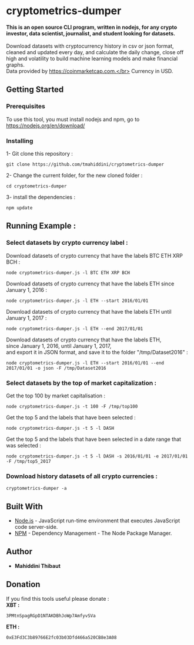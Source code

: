 # cryptometrics-dumper
  <b>This is an open source CLI program, written in nodejs, for any crypto investor, data scientist, journalist, and student looking for datasets.</b></br>
  </br>Download datasets with cryptocurrency history in csv or json format, cleaned and updated every day, and calculate the daily change, close off high and volatility to build machine learning models and make financial graphs.</br>
  Data provided by https://coinmarketcap.com.</br>
  Currency in USD.

## Getting Started

### Prerequisites

To use this tool, you must install nodejs and npm, go to https://nodejs.org/en/download/

### Installing

1- Git clone this repository :

```
git clone https://github.com/tmahiddini/cryptometrics-dumper
```

2- Change the current folder, for the new cloned folder :

```
cd cryptometrics-dumper
```

3- install the dependencies :

```
npm update
```

## Running Example :

### Select datasets by crypto currency label :
Download datasets of crypto currency that have the labels BTC ETH XRP BCH :
```
node cryptometrics-dumper.js -l BTC ETH XRP BCH
```
Download datasets of crypto currency that have the labels ETH since January 1, 2016 :
```
node cryptometrics-dumper.js -l ETH --start 2016/01/01
```
Download datasets of crypto currency that have the labels ETH until January 1, 2017 :
```
node cryptometrics-dumper.js -l ETH --end 2017/01/01
```
Download datasets of crypto currency that have the labels ETH,</br>since January 1, 2016, until January 1, 2017,</br>and export it in JSON format, and save it to the folder "/tmp/Dataset2016" :
```
node cryptometrics-dumper.js -l ETH --start 2016/01/01 --end 2017/01/01 -o json -F /tmp/Dataset2016
```
### Select datasets by the top of market capitalization :
Get the top 100 by market capitalisation :  
```
node cryptometrics-dumper.js -t 100 -F /tmp/top100
```
Get the top 5 and the labels that have been selected :
```
node cryptometrics-dumper.js -t 5 -l DASH
```
Get the top 5 and the labels that have been selected in a date range that was selected :
```
node cryptometrics-dumper.js -t 5 -l DASH -s 2016/01/01 -e 2017/01/01 -F /tmp/top5_2017
```

### Download history datasets of all crypto currencies :
```
cryptometrics-dumper -a
```

## Built With

* [Node.js](https://nodejs.org/) - JavaScript run-time environment that executes JavaScript code server-side.
* [NPM](https://www.npmjs.com/) - Dependency Management - The Node Package Manager.

## Author

* **Mahiddini Thibaut** 

## Donation
If you find this tools useful please donate :</br>
<b>XBT :</b> 
```
3PMtnSpagRGpD1NTAKDBhJoWp7AmfyvSVa
```
<b>ETH :</b>
```
0xE3Fd3C3b89766E2fc03b03Dfd466a520CB8e3A08
```



